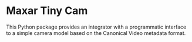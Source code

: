 # Maxar Tiny Cam

This Python package provides an integrator with a programmatic interface to a simple camera model based
on the Canonical Video metadata format.